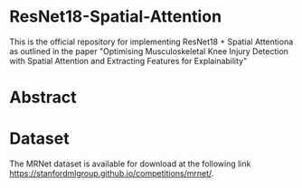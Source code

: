 # ResNet18-Spatial-Attention

This is the official repository for implementing ResNet18 + Spatial Attentiona as outlined in the paper "Optimising Musculoskeletal Knee Injury Detection with Spatial Attention and Extracting Features for Explainability"

# Abstract

# Dataset 
The MRNet dataset is available for download at the following link https://stanfordmlgroup.github.io/competitions/mrnet/.
